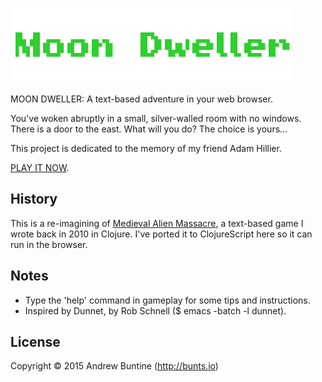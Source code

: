 ![Moon Dweller](/resources/public/images/heading.png?raw=true "Moon Dweller")

MOON DWELLER: A text-based adventure in your web browser.

You've woken abruptly in a small, silver-walled room with no windows. There is a door to the east. What will you do? The choice is yours...

This project is dedicated to the memory of my friend Adam Hillier.

[PLAY IT NOW](http://moon-dweller-staging.elasticbeanstalk.com/).

## History

This is a re-imagining of [Medieval Alien Massacre](https://github.com/buntine/Medieval-Alien-Massacre/), a text-based game I wrote back in 2010 in Clojure. I've ported it to ClojureScript here so it can run in the browser.

## Notes

 - Type the 'help' command in gameplay for some tips and instructions.
 - Inspired by Dunnet, by Rob Schnell ($ emacs -batch -l dunnet).

## License

Copyright © 2015 Andrew Buntine (http://bunts.io)

